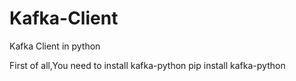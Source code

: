 # Kafka-Client
Kafka Client in python


First of all,You need to install kafka-python
pip install kafka-python
